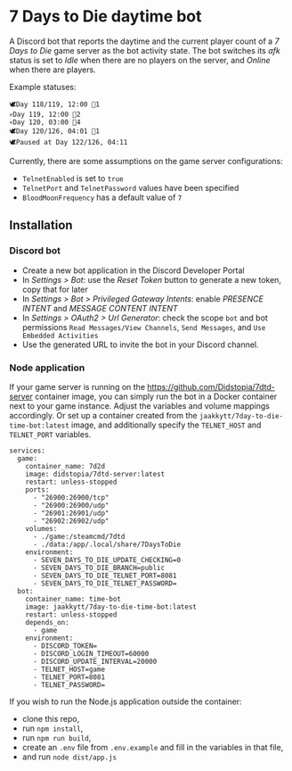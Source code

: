 # 7 Days to Die daytime bot

A Discord bot that reports the daytime and the current player count of a _7 Days to Die_ game server
as the bot activity state. The bot switches its _afk_ status is set to _Idle_ when there are no players on the server,
and _Online_ when there are players.

Example statuses:
```
🕊️Day 118/119, 12:00 🧍1
💀Day 119, 12:00 🧍2
💀Day 120, 03:00 🧍4
🕊️Day 120/126, 04:01 🧍1
🕊️Paused at Day 122/126, 04:11
```

Currently, there are some assumptions on the game server configurations:
- `TelnetEnabled` is set to `true`
- `TelnetPort` and `TelnetPassword` values have been specified
- `BloodMoonFrequency` has a default value of `7`

## Installation

### Discord bot

- Create a new bot application in the Discord Developer Portal
- In _Settings > Bot_: use the _Reset Token_ button to generate a new token, copy that for later
- In _Settings > Bot > Privileged Gateway Intents_: enable _PRESENCE INTENT_ and _MESSAGE CONTENT INTENT_
- In _Settings > OAuth2 > Url Generator_: check the scope `bot` and bot permissions `Read Messages/View Channels`,
  `Send Messages`, and `Use Embedded Activities`
- Use the generated URL to invite the bot in your Discord channel.

### Node application

If your game server is running on the https://github.com/Didstopia/7dtd-server container image,
you can simply run the bot in a Docker container next to your game instance. Adjust the variables and volume mappings
accordingly. Or set up a container created from the `jaakkytt/7day-to-die-time-bot:latest` image,
and additionally specify the `TELNET_HOST` and `TELNET_PORT` variables. 

```
services:
  game:
    container_name: 7d2d
    image: didstopia/7dtd-server:latest
    restart: unless-stopped
    ports:
      - "26900:26900/tcp"
      - "26900:26900/udp"
      - "26901:26901/udp"
      - "26902:26902/udp"
    volumes:
      - ./game:/steamcmd/7dtd
      - ./data:/app/.local/share/7DaysToDie
    environment:
      - SEVEN_DAYS_TO_DIE_UPDATE_CHECKING=0
      - SEVEN_DAYS_TO_DIE_BRANCH=public
      - SEVEN_DAYS_TO_DIE_TELNET_PORT=8081
      - SEVEN_DAYS_TO_DIE_TELNET_PASSWORD=
  bot:
    container_name: time-bot
    image: jaakkytt/7day-to-die-time-bot:latest
    restart: unless-stopped
    depends_on:
      - game
    environment:
      - DISCORD_TOKEN=
      - DISCORD_LOGIN_TIMEOUT=60000
      - DISCORD_UPDATE_INTERVAL=20000
      - TELNET_HOST=game
      - TELNET_PORT=8081
      - TELNET_PASSWORD=
```

If you wish to run the Node.js application outside the container:
- clone this repo,
- run `npm install`,
- run `npm run build`,
- create an `.env` file from `.env.example` and fill in the variables in that file,
- and run `node dist/app.js`

